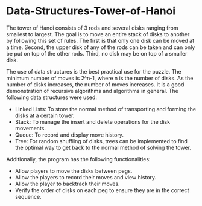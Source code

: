 # Data-Structures-Tower-of-Hanoi

The tower of Hanoi consists of 3 rods and several disks ranging from smallest to largest. The goal is to move an entire stack of disks to another by following this set of rules. The first is that only one disk can be moved at a time. Second, the upper disk of any of the rods can be taken and can only be put on top of the other rods. Third, no disk may be on top of a smaller disk. 

The use of data structures is the best practical use for the puzzle. The minimum number of moves is 2^n-1, where n is the number of disks. As the number of disks increases, the number of moves increases. It is a good demonstration of recursive algorithms and algorithms in general. The following data structures were used: 

* Linked Lists: To store the normal method of transporting and forming the disks at a certain tower.
* Stack: To manage the insert and delete operations for the disk movements.
* Queue: To record and display move history.
* Tree: For random shuffling of disks, trees can be implemented to find the optimal way to get back to the normal method of solving the tower.

Additionally, the program has the following functionalities:

* Allow players to move the disks between pegs.
* Allow the players to record their moves and view history.
* Allow the player to backtrack their moves.
* Verify the order of disks on each peg to ensure they are in the correct sequence.
